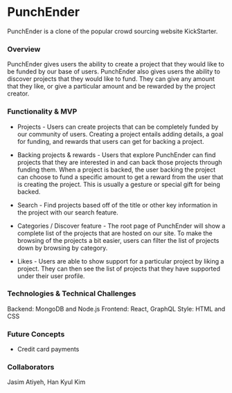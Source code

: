 <!-- # KickStarter Clone

## Models
* Users
  * Name - String
  * Email - String
  * Password - String
  * Projects - Array
  * Backed Projects - Array
  * Followed Projects - Array
  * Funbucks
* Pledges?
* Projects
  * Name - String
  * Goal - Int
  * Amount Raised - Int
  * Backers - Array?
  * Time Limit - Int
  * Description - String
  * Comments - Array
  * Updates - Array
  * Rewards - Array
  * Category - ID
* Comments - Project
  * Body - String
  * Author ID - ID
* Categories
  * Name - String
  * Projects - Array
* Rewards - Project
* Updates - Project -->

# PunchEnder
PunchEnder is a clone of the popular crowd sourcing website KickStarter.

### Overview
PunchEnder gives users the ability to create a project that they would like to be funded by our base of users. PunchEnder also gives users the ability to discover projects that they would like to fund. They can give any amount that they like, or give a particular amount and be rewarded by the project creator.

### Functionality & MVP
* Projects - Users can create projects that can be completely funded by our community of users. Creating a project entails adding details, a goal for funding, and rewards that users can get for backing a project.

* Backing projects & rewards - Users that explore PunchEnder can find projects that they are interested in and can back those projects through funding them. When a project is backed, the user backing the project can choose to fund a specific amount to get a reward from the user that is creating the project. This is usually a gesture or special gift for being backed.

* Search - Find projects based off of the title or other key information in the project with our search feature.

* Categories / Discover feature - The root page of PunchEnder will show a complete list of the projects that are hosted on our site. To make the browsing of the projects a bit easier, users can filter the list of projects down by browsing by category.

* Likes - Users are able to show support for a particular project by liking a project. They can then see the list of projects that they have supported under their user profile.

### Technologies & Technical Challenges
Backend: MongoDB and Node.js
Frontend: React, GraphQL
Style: HTML and CSS

### Future Concepts
* Credit card payments

### Collaborators
Jasim Atiyeh, Han Kyul Kim
